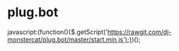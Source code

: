 # plug.bot

javascript:(function(){$.getScript('https://rawgit.com/dj-monstercat/plug.bot/master/start.min.js');})();
